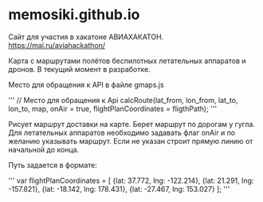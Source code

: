# memosiki.github.io

Сайт для участия в хакатоне АВИАХАКАТОН.
https://mai.ru/aviahackathon/

Карта с маршрутами полётов беспилотных летательных аппаратов и дронов.
В текущий момент в разработке.

Место для обращения к API в файле gmaps.js

'''
// Место для обращения к Api
calcRoute(lat_from, lon_from, lat_to, lon_to, map, onAir = true, flightPlanCoordinates = fligthPath);
'''

Рисует маршрут доставки на карте. Берет маршрут по дорогам у гугла.
Для летательных аппаратов необходимо задавать флаг onAir и по желанию указывать маршрут.
Если не указан строит прямую линию от начальной до конца.

Путь задается в формате:

'''
var flightPlanCoordinates = [
  {lat: 37.772, lng: -122.214},
  {lat: 21.291, lng: -157.821},
  {lat: -18.142, lng: 178.431},
  {lat: -27.467, lng: 153.027}
];
'''
